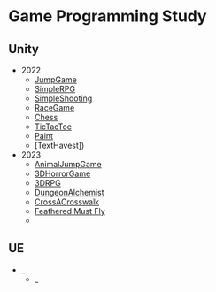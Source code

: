 # Game Programming Study
## Unity
- 2022
   - [JumpGame](JumpGame/Introduce.md)
   - [SimpleRPG](SimpleRPG/Introduce.md)
   - [SimpleShooting]()
   - [RaceGame]()
   - [Chess]()
   - [TicTacToe]()
   - [Paint]()
   - [TextHavest])
- 2023
   - [AnimalJumpGame]()
   - [3DHorrorGame]()
   - [3DRPG]()
   - [DungeonAlchemist]()
   - [CrossACrosswalk]()
   - [Feathered Must Fly]()
   -
## UE
- _
   - _
